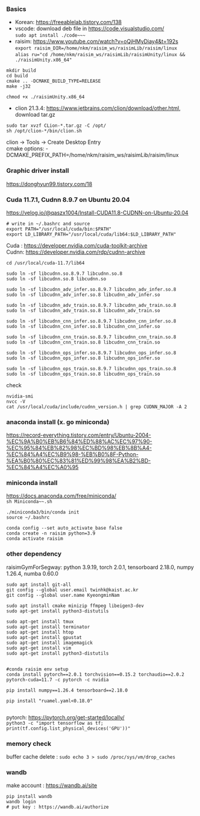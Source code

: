 ### Basics
- Korean: https://freeablelab.tistory.com/138  
- vscode: download deb file in https://code.visualstudio.com/    
`sudo apt install ./code~~~`
- raisim: https://www.youtube.com/watch?v=oQjHMyDiay4&t=192s  
`export raisim_DIR=/home/nkm/raisim_ws/raisimLib/raisim/linux`  
`alias ru="cd /home/nkm/raisim_ws/raisimLib/raisimUnity/linux && ./raisimUnity.x86_64"`
```
mkdir build
cd build
cmake .. -DCMAKE_BUILD_TYPE=RELEASE
make -j32

chmod +x ./raisimUnity.x86_64
```
- clion 21.3.4: https://www.jetbrains.com/clion/download/other.html, download tar.gz
```
sudo tar xvzf CLion-*.tar.gz -C /opt/
sh /opt/clion-*/bin/clion.sh
```
clion -> Tools -> Create Desktop Entry  
cmake options: -DCMAKE_PREFIX_PATH=/home/nkm/raisim_ws/raisimLib/raisim/linux

### Graphic driver install
https://donghyun99.tistory.com/18

### Cuda 11.7.1, Cudnn 8.9.7 on Ubuntu 20.04
https://velog.io/@qaszx1004/Install-CUDA11.8-CUDNN-on-Ubuntu-20.04
```
# write in ~/.bashrc and source
export PATH="/usr/local/cuda/bin:$PATH"
export LD_LIBRARY_PATH="/usr/local/cuda/lib64:$LD_LIBRARY_PATH"
```

Cuda : https://developer.nvidia.com/cuda-toolkit-archive  
Cudnn: https://developer.nvidia.com/rdp/cudnn-archive

```
cd /usr/local/cuda-11.7/lib64

sudo ln -sf libcudnn.so.8.9.7 libcudnn.so.8
sudo ln -sf libcudnn.so.8 libcudnn.so

sudo ln -sf libcudnn_adv_infer.so.8.9.7 libcudnn_adv_infer.so.8
sudo ln -sf libcudnn_adv_infer.so.8 libcudnn_adv_infer.so

sudo ln -sf libcudnn_adv_train.so.8.9.7 libcudnn_adv_train.so.8
sudo ln -sf libcudnn_adv_train.so.8 libcudnn_adv_train.so

sudo ln -sf libcudnn_cnn_infer.so.8.9.7 libcudnn_cnn_infer.so.8
sudo ln -sf libcudnn_cnn_infer.so.8 libcudnn_cnn_infer.so

sudo ln -sf libcudnn_cnn_train.so.8.9.7 libcudnn_cnn_train.so.8
sudo ln -sf libcudnn_cnn_train.so.8 libcudnn_cnn_train.so

sudo ln -sf libcudnn_ops_infer.so.8.9.7 libcudnn_ops_infer.so.8
sudo ln -sf libcudnn_ops_infer.so.8 libcudnn_ops_infer.so

sudo ln -sf libcudnn_ops_train.so.8.9.7 libcudnn_ops_train.so.8
sudo ln -sf libcudnn_ops_train.so.8 libcudnn_ops_train.so
```

check
```
nvidia-smi
nvcc -V
cat /usr/local/cuda/include/cudnn_version.h | grep CUDNN_MAJOR -A 2
```

### anaconda install (x. go miniconda)  
https://record-everything.tistory.com/entry/Ubuntu-2004-%EC%9A%B0%EB%B6%84%ED%88%AC%EC%97%90-%EC%95%84%EB%82%98%EC%BD%98%EB%8B%A4-%EC%84%A4%EC%B9%98-%EB%B0%8F-Python-%EA%B0%80%EC%83%81%ED%99%98%EA%B2%BD-%EC%84%A4%EC%A0%95

### miniconda install
https://docs.anaconda.com/free/miniconda/  
`sh Miniconda~~.sh`
```
./miniconda3/bin/conda init
source ~/.bashrc

conda config --set auto_activate_base false
conda create -n raisim python=3.9
conda activate raisim
```


### other dependency  
raisimGymForSegway: python 3.9.19, torch 2.0.1, tensorboard 2.18.0, numpy 1.26.4, numba 0.60.0
```
sudo apt install git-all
git config --global user.email twinhk@kaist.ac.kr
git config --global user.name KyeongminNam

sudo apt install cmake minizip ffmpeg libeigen3-dev
sudo apt-get install python3-distutils

sudo apt-get install tmux
sudo apt-get install terminator
sudo apt-get install htop
sudo apt-get install gpustat
sudo apt-get install imagemagick
sudo apt-get install vim
sudo apt-get install python3-distutils


#conda raisim env setup
conda install pytorch==2.0.1 torchvision==0.15.2 torchaudio==2.0.2 pytorch-cuda=11.7 -c pytorch -c nvidia

pip install numpy==1.26.4 tensorboard==2.18.0

pip install "ruamel.yaml<0.18.0"


```
pytorch: https://pytorch.org/get-started/locally/  
`python3 -c "import tensorflow as tf; print(tf.config.list_physical_devices('GPU'))"`

### memory check
buffer cache delete : `sudo echo 3 > sudo /proc/sys/vm/drop_caches`

### wandb
make account : https://wandb.ai/site
```
pip install wandb
wandb login
# put key : https://wandb.ai/authorize
```
